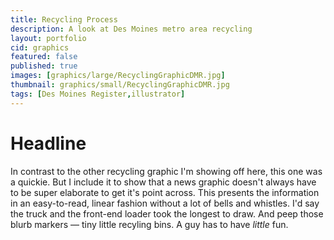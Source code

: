 ```yaml
---
title: Recycling Process
description: A look at Des Moines metro area recycling
layout: portfolio
cid: graphics
featured: false
published: true
images: [graphics/large/RecyclingGraphicDMR.jpg]
thumbnail: graphics/small/RecyclingGraphicDMR.jpg
tags: [Des Moines Register,illustrator]
---
```


# Headline

In contrast to the other recycling graphic I'm showing off here, this one was a quickie. But I include it to show that a news graphic doesn't always have to be super elaborate to get it's point across. This presents the information in an easy-to-read, linear fashion without a lot of bells and whistles. I'd say the truck and the front-end loader took the longest to draw. And peep those blurb markers — tiny little recyling bins. A guy has to have _little_ fun.
